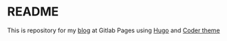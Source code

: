# README

This is repository for my [blog](https://miti99.gitlab.io) at Gitlab Pages using [Hugo](https://gohugo.io/) and [Coder theme](https://github.com/luizdepra/hugo-coder/)
